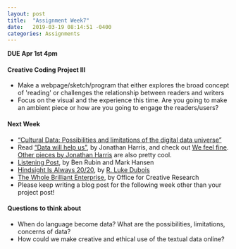 ```yaml
---
layout: post
title:  "Assignment Week7"
date:   2019-03-19 08:14:51 -0400
categories: Assignments
---
```

**DUE Apr 1st 4pm**
#### Creative Coding Project III
* Make a webpage/sketch/program that either explores the broad concept of 'reading' or challenges the relationship between readers and writers
* Focus on the visual and the experience this time. Are you going to make an ambient piece or how are you going to engage the readers/users?

#### Next Week
*  [“Cultural Data: Possibilities and limitations of the digital data universe”](http://manovich.net/content/04-projects/102-cultural-data/cultural_data_article.pdf)
*  Read [“Data will help us”](http://datawillhelp.us/), by Jonathan Harris, and check out [We feel fine](http://www.wefeelfine.org/). [Other pieces by Jonathan Harris](http://number27.org/) are also pretty cool.
* [Listening Post](https://www.youtube.com/watch?v=dD36IajCz6A), by Ben Rubin and Mark Hansen
* [Hindsight Is Always 20/20](http://hindsightisalways2020.net/), by [R. Luke Dubois](http://www.lukedubois.com/)
* [The Whole Brilliant Enterprise](https://rednoise.org/rita/gallery/TheWholeBrilliantEnterprise/o-c-r.org/2014/07/01/the-whole-brilliant-enterprise/), by Office for Creative Research
*  Please keep writing a blog post for the following week other than your project post!

#### Questions to think about
* When do language become data? What are the possibilities, limitations, concerns of data?
* How could we make creative and ethical use of the textual data online?
